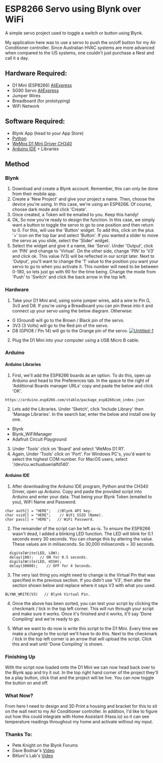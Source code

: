 # ESP8266 Servo using Blynk over WiFi
A simple servo project used to toggle a switch or button using Blynk.

My application here was to use a servo to push the on/off button for my Air Conditioner controller. Since Australian HVAC systems are more advanced when compared to the US systems, one couldn't just purchase a Nest and call it a day.

## Hardware Required:
- D1 Mini (ESP8266) [AliExpress](https://www.aliexpress.com/item/33036965281.html?spm=a2g0s.9042311.0.0.6b304c4d82dx4m)
- SG90 Servo [AliExpress](https://www.aliexpress.com/item/32278992782.html?spm=2114.12010615.8148356.3.755726d9OKTWID)
- Jumper Wires
- Breadboard (for prototyping)
- WiFi Network

## Software Required:
- Blynk App (head to your App Store)
- [Python](https://www.python.org/downloads/)
- [WeMos D1 Mini Driver CH340](https://docs.wemos.cc/en/latest/ch340_driver.html)
- [Arduino IDE](https://www.arduino.cc/en/main/software) + Libraries

## Method
### Blynk
1. Download and create a Blynk account. Remember, this can only be done from their mobile app.
2. Create a 'New Project' and give your project a name. Then, choose the device you're using. In this case, we're using an ESP8266. Of course, choose dark mode and click 'Create'.
3. Once created, a Token will be emailed to you. Keep this handy!
4. Ok, So now you're ready to design the function. In this case, we simply want a button to toggle the servo to go to one position and then return to 0. For this, will use the 'Button' widget. To add this, click on the plus '+' icon on the top bar and select 'Button'. If you wanted a slider to move the servo as you slide, select the 'Slider' widget.
5. Select the widget and give it a name, like 'Servo'. Under 'Output', click on 'PIN' and change to 'Virtual'. On the other side, change 'PIN' to 'V3' and click ok. This value (V3) will be reflected in our script later. Next to 'Output', you'll want to change the '1' value to the position you want your servo to go to when you activate it. This number will need to be between 0-180, so lets just go with 90 for the time being. Change the mode from 'Push' to 'Switch' and click the back arrow in the top left.

### Hardware
1. Take your D1 Mini and, using some jumper wires, add a wire to Pin G, 3v3 and D8. If you're using a Breadboard you can pin these into it and connect up your servo using the below diagram. Otherwise:
- G (Ground) will go to the Brown / Black pin of the servo.
- 3V3 (3 Volts) will go to the Red pin of the servo.
- D8 (GPIO8 / Pin 14) will go to the Orange pin of the servo.
<a href="https://ibb.co/xfV1x1V"><img src="https://i.ibb.co/nnh7x7h/Untitled-1.png" alt="Untitled-1" border="0"></a>
2. Plug the D1 Mini into your computer using a USB Micro B cable.

### Arduino
#### Arduino Libraries
1. First, we'll add the ESP8266 boards as an option. To do this, open up Arduino and head to the Preferences tab. In the space to the right of 'Additional Boards manager URLs' copy and paste the below and click 'OK'.
```
https://arduino.esp8266.com/stable/package_esp8266com_index.json
```
2. Lets add the Libraries. Under 'Sketch', click 'Include Library' then 'Manage Libraries'. In the search bar, enter the below and install one by one.
- Blynk
- Blynk_WiFiManager
- Adafruit Circuit Playground

3. Under 'Tools' click on 'Board' and select 'WeMos D1 R1'.
4. Again, Under 'Tools' click on 'Port'. For Windows PC's, you'd want to select the highest COM number. For MacOS users, select '/dev/cu.wchusbserialfd140'.

#### Arduino IDE
1. After downloading the Arduino IDE program, Python and the CH340 Driver, open up Arduino. Copy and paste the provided script into Arduino and enter your data. That being your Blynk Token (emailed to you), WiFi Name and Password.
```
char auth[] = "HERE";   //Blynk API key.
char ssid[] = "HERE";    // WiFi SSID (Name).
char pass[] = "HERE";   // WiFi Password.
```
2. The remainder of the script can be left as-is. To ensure the ESP8266 wasn't dead, I added a blinking LED function. The LED will blink for 0.1 seconds every 30 seconds. You can change this by altering the value. These values are in miliseconds. So 30,000 miliseconds = 30 seconds.
```
  digitalWrite(LED, LOW);
  delay(100);   // ON for 0.5 seconds.
  digitalWrite(LED, HIGH);
  delay(30000);    // OFF for 4 Seconds.
```
3. The very last thing you might need to change is the Virtual Pin that was specified in the previous section. If you didn't use 'V3', then alter the section shown below and replace where it says V3 with what you used.
```
BLYNK_WRITE(V3)   // Blynk Virtual Pin.
```
4. Once the above has been sorted, you can test your script by clicking the checkmark / tick in the top left corner. This will run through your script and make sure it works. Once it's finished and it works, it'll say 'Done Compiling' and we're ready to go.

6. What we want to do now is write this script to the D1 Mini. Every time we make a change to the script we'll have to do this. Next to the checkmark / tick in the top left corner is an arrow that will upload the script. Click this and wait until 'Done Compiling' is shown.

### Finishing Up
With the script now loaded onto the D1 Mini we can now head back over to the Blynk app and try it out. In the top right hand corner of the project they'll be a play button, click that and the project will be live. You can now toggle the button on and off.

### What Now?
From here I need to design and 3D Print a housing and bracket for this to sit on the wall next to my Air Conditioner controller. In addition, I'd like to figure out how this could integrate with Home Assistant (Hass.io) so it can see temperature readings throughout my home and activate without my input.

### Thanks To:
- Pete Knight on the Blynk Forums
- Dave Bodnar's [Video](https://youtu.be/urd_OQhizIw)
- Bitluni's Lab's [Video](https://youtu.be/migRN4P1wGI)
